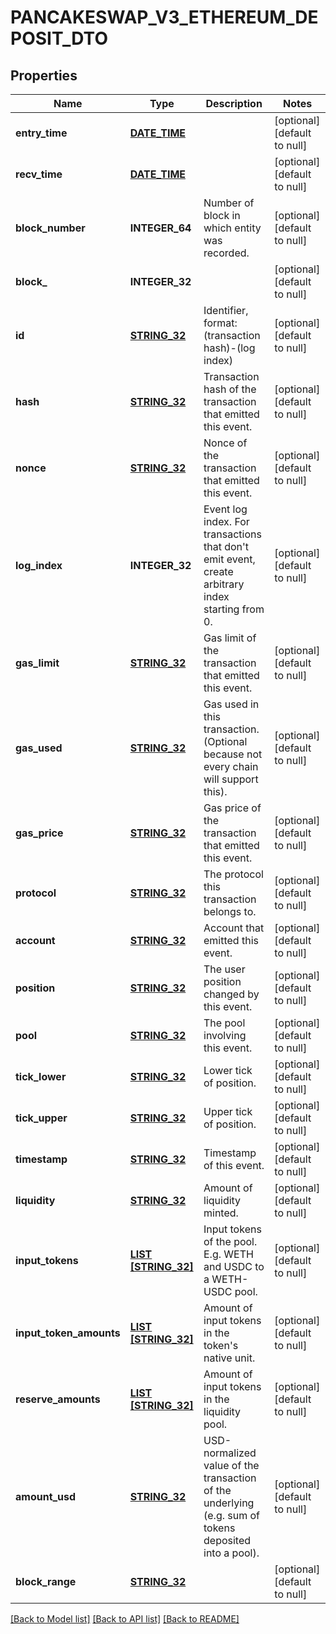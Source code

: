 # PANCAKESWAP_V3_ETHEREUM_DEPOSIT_DTO

## Properties
Name | Type | Description | Notes
------------ | ------------- | ------------- | -------------
**entry_time** | [**DATE_TIME**](DATE_TIME.md) |  | [optional] [default to null]
**recv_time** | [**DATE_TIME**](DATE_TIME.md) |  | [optional] [default to null]
**block_number** | **INTEGER_64** | Number of block in which entity was recorded. | [optional] [default to null]
**block_** | **INTEGER_32** |  | [optional] [default to null]
**id** | [**STRING_32**](STRING_32.md) | Identifier, format: (transaction hash)-(log index) | [optional] [default to null]
**hash** | [**STRING_32**](STRING_32.md) | Transaction hash of the transaction that emitted this event. | [optional] [default to null]
**nonce** | [**STRING_32**](STRING_32.md) | Nonce of the transaction that emitted this event. | [optional] [default to null]
**log_index** | **INTEGER_32** | Event log index. For transactions that don&#39;t emit event, create arbitrary index starting from 0. | [optional] [default to null]
**gas_limit** | [**STRING_32**](STRING_32.md) | Gas limit of the transaction that emitted this event. | [optional] [default to null]
**gas_used** | [**STRING_32**](STRING_32.md) | Gas used in this transaction. (Optional because not every chain will support this). | [optional] [default to null]
**gas_price** | [**STRING_32**](STRING_32.md) | Gas price of the transaction that emitted this event. | [optional] [default to null]
**protocol** | [**STRING_32**](STRING_32.md) | The protocol this transaction belongs to. | [optional] [default to null]
**account** | [**STRING_32**](STRING_32.md) | Account that emitted this event. | [optional] [default to null]
**position** | [**STRING_32**](STRING_32.md) | The user position changed by this event. | [optional] [default to null]
**pool** | [**STRING_32**](STRING_32.md) | The pool involving this event. | [optional] [default to null]
**tick_lower** | [**STRING_32**](STRING_32.md) | Lower tick of position. | [optional] [default to null]
**tick_upper** | [**STRING_32**](STRING_32.md) | Upper tick of position. | [optional] [default to null]
**timestamp** | [**STRING_32**](STRING_32.md) | Timestamp of this event. | [optional] [default to null]
**liquidity** | [**STRING_32**](STRING_32.md) | Amount of liquidity minted. | [optional] [default to null]
**input_tokens** | [**LIST [STRING_32]**](STRING_32.md) | Input tokens of the pool. E.g. WETH and USDC to a WETH-USDC pool. | [optional] [default to null]
**input_token_amounts** | [**LIST [STRING_32]**](STRING_32.md) | Amount of input tokens in the token&#39;s native unit. | [optional] [default to null]
**reserve_amounts** | [**LIST [STRING_32]**](STRING_32.md) | Amount of input tokens in the liquidity pool. | [optional] [default to null]
**amount_usd** | [**STRING_32**](STRING_32.md) | USD-normalized value of the transaction of the underlying (e.g. sum of tokens deposited into a pool). | [optional] [default to null]
**block_range** | [**STRING_32**](STRING_32.md) |  | [optional] [default to null]

[[Back to Model list]](../README.md#documentation-for-models) [[Back to API list]](../README.md#documentation-for-api-endpoints) [[Back to README]](../README.md)



